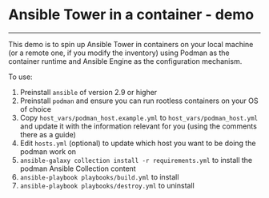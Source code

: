 # Ansible Tower in a container - demo

---

This demo is to spin up Ansible Tower in containers on your local machine (or a remote one, if you modify the inventory) using Podman as the container runtime and Ansible Engine as the configuration mechanism.

To use:

1. Preinstall `ansible` of version 2.9 or higher
1. Preinstall `podman` and ensure you can run rootless containers on your OS of choice
1. Copy `host_vars/podman_host.example.yml` to `host_vars/podman_host.yml` and update it with the information relevant for you (using the comments there as a guide)
1. Edit `hosts.yml` (optional) to update which host you want to be doing the podman work on
1. `ansible-galaxy collection install -r requirements.yml` to install the podman Ansible Collection content
1. `ansible-playbook playbooks/build.yml` to install
1. `ansible-playbook playbooks/destroy.yml` to uninstall
